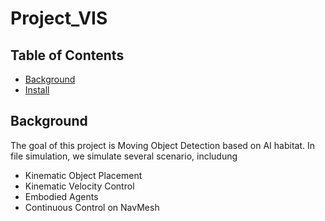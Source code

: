 # Project_VIS

## Table of Contents

- [Background](#background)
- [Install](#install)

## Background

The goal of this project is Moving Object Detection based on AI habitat. 
In file simulation, we simulate several scenario, includung 
- Kinematic Object Placement
- Kinematic Velocity Control
- Embodied Agents
- Continuous Control on NavMesh





